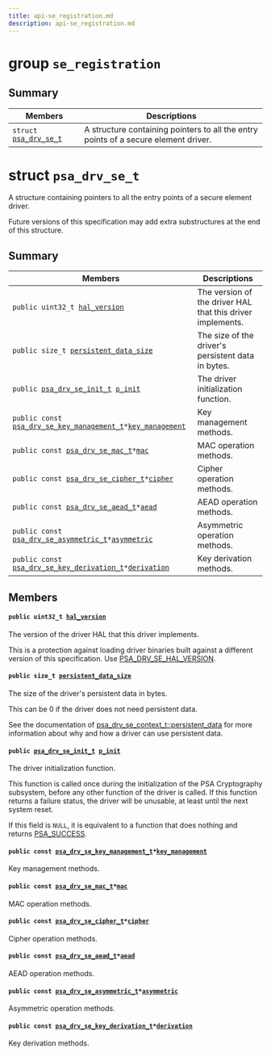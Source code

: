 ```yaml
---
title: api-se_registration.md
description: api-se_registration.md
---
```

# group `se_registration` 

## Summary

 Members                        | Descriptions                                
--------------------------------|---------------------------------------------
`struct `[`psa_drv_se_t`](#structpsa__drv__se__t) | A structure containing pointers to all the entry points of a secure element driver.

# struct `psa_drv_se_t` 

A structure containing pointers to all the entry points of a secure element driver.

Future versions of this specification may add extra substructures at the end of this structure.

## Summary

 Members                        | Descriptions                                
--------------------------------|---------------------------------------------
`public uint32_t `[`hal_version`](#structpsa__drv__se__t_1aeca4c14c7327c4b40ffb84aab6121d1f) | The version of the driver HAL that this driver implements.
`public size_t `[`persistent_data_size`](#structpsa__drv__se__t_1a1fe7a913ddfd0d8cab147e78b2a52762) | The size of the driver's persistent data in bytes.
`public `[`psa_drv_se_init_t`](./doc/starlight-docs/src/content/docs/apidoc/api-undefined.md#group__se__init_1ga61d926bb163ea2aae3c6e27c19ebe58c)` `[`p_init`](#structpsa__drv__se__t_1aacc4e0b37c3de7794fffc92f865080d7) | The driver initialization function.
`public const `[`psa_drv_se_key_management_t`](./doc/starlight-docs/src/content/docs/apidoc/api-se_key_management.md#structpsa__drv__se__key__management__t)` * `[`key_management`](#structpsa__drv__se__t_1a61915a05211d7b149a15e2a48aaa0558) | Key management methods.
`public const `[`psa_drv_se_mac_t`](./doc/starlight-docs/src/content/docs/apidoc/api-se_mac.md#structpsa__drv__se__mac__t)` * `[`mac`](#structpsa__drv__se__t_1a825f62b6485f2013190a36d0a05c7900) | MAC operation methods.
`public const `[`psa_drv_se_cipher_t`](./doc/starlight-docs/src/content/docs/apidoc/api-se_cipher.md#structpsa__drv__se__cipher__t)` * `[`cipher`](#structpsa__drv__se__t_1a6c3277142eb45b6130666705137a1ff5) | Cipher operation methods.
`public const `[`psa_drv_se_aead_t`](./doc/starlight-docs/src/content/docs/apidoc/api-se_aead.md#structpsa__drv__se__aead__t)` * `[`aead`](#structpsa__drv__se__t_1a67d51aa75e0da424b74b2d4a64879532) | AEAD operation methods.
`public const `[`psa_drv_se_asymmetric_t`](./doc/starlight-docs/src/content/docs/apidoc/api-se_asymmetric.md#structpsa__drv__se__asymmetric__t)` * `[`asymmetric`](#structpsa__drv__se__t_1a70f1f44cdc0e84c34ed880b8fe845da9) | Asymmetric operation methods.
`public const `[`psa_drv_se_key_derivation_t`](./doc/starlight-docs/src/content/docs/apidoc/api-driver_derivation.md#structpsa__drv__se__key__derivation__t)` * `[`derivation`](#structpsa__drv__se__t_1ae0029432ce3363035df31d55188efb75) | Key derivation methods.

## Members

#### `public uint32_t `[`hal_version`](#structpsa__drv__se__t_1aeca4c14c7327c4b40ffb84aab6121d1f) 

The version of the driver HAL that this driver implements.

This is a protection against loading driver binaries built against a different version of this specification. Use [PSA_DRV_SE_HAL_VERSION](./doc/starlight-docs/src/content/docs/apidoc/api-undefined.md#group__sys__psa__crypto__se__driver_1ga65e25a718c3e95893522ae882d4ea826).

#### `public size_t `[`persistent_data_size`](#structpsa__drv__se__t_1a1fe7a913ddfd0d8cab147e78b2a52762) 

The size of the driver's persistent data in bytes.

This can be 0 if the driver does not need persistent data.

See the documentation of [psa_drv_se_context_t::persistent_data](./doc/starlight-docs/src/content/docs/apidoc/api-se_init.md#structpsa__drv__se__context__t_1a6900c090110bbcaf769e54192474f1a7) for more information about why and how a driver can use persistent data.

#### `public `[`psa_drv_se_init_t`](./doc/starlight-docs/src/content/docs/apidoc/api-undefined.md#group__se__init_1ga61d926bb163ea2aae3c6e27c19ebe58c)` `[`p_init`](#structpsa__drv__se__t_1aacc4e0b37c3de7794fffc92f865080d7) 

The driver initialization function.

This function is called once during the initialization of the PSA Cryptography subsystem, before any other function of the driver is called. If this function returns a failure status, the driver will be unusable, at least until the next system reset.

If this field is `NULL`, it is equivalent to a function that does nothing and returns [PSA_SUCCESS](./doc/starlight-docs/src/content/docs/apidoc/api-undefined.md#crypto__values_8h_1a4cc859e2c66ca381c7418db3527a65e1).

#### `public const `[`psa_drv_se_key_management_t`](./doc/starlight-docs/src/content/docs/apidoc/api-se_key_management.md#structpsa__drv__se__key__management__t)` * `[`key_management`](#structpsa__drv__se__t_1a61915a05211d7b149a15e2a48aaa0558) 

Key management methods.

#### `public const `[`psa_drv_se_mac_t`](./doc/starlight-docs/src/content/docs/apidoc/api-se_mac.md#structpsa__drv__se__mac__t)` * `[`mac`](#structpsa__drv__se__t_1a825f62b6485f2013190a36d0a05c7900) 

MAC operation methods.

#### `public const `[`psa_drv_se_cipher_t`](./doc/starlight-docs/src/content/docs/apidoc/api-se_cipher.md#structpsa__drv__se__cipher__t)` * `[`cipher`](#structpsa__drv__se__t_1a6c3277142eb45b6130666705137a1ff5) 

Cipher operation methods.

#### `public const `[`psa_drv_se_aead_t`](./doc/starlight-docs/src/content/docs/apidoc/api-se_aead.md#structpsa__drv__se__aead__t)` * `[`aead`](#structpsa__drv__se__t_1a67d51aa75e0da424b74b2d4a64879532) 

AEAD operation methods.

#### `public const `[`psa_drv_se_asymmetric_t`](./doc/starlight-docs/src/content/docs/apidoc/api-se_asymmetric.md#structpsa__drv__se__asymmetric__t)` * `[`asymmetric`](#structpsa__drv__se__t_1a70f1f44cdc0e84c34ed880b8fe845da9) 

Asymmetric operation methods.

#### `public const `[`psa_drv_se_key_derivation_t`](./doc/starlight-docs/src/content/docs/apidoc/api-driver_derivation.md#structpsa__drv__se__key__derivation__t)` * `[`derivation`](#structpsa__drv__se__t_1ae0029432ce3363035df31d55188efb75) 

Key derivation methods.

